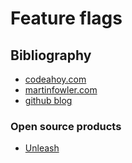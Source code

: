# Feature flags

## Bibliography

* [codeahoy.com](https://codeahoy.com/2021/02/27/feature-flags/)
* [martinfowler.com](https://martinfowler.com/articles/feature-toggles.html)
* [github blog](https://github.blog/2021-04-27-ship-code-faster-safer-feature-flags/)

### Open source products

* [Unleash](https://github.com/Unleash/unleash)
